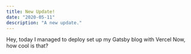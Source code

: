 ```yaml
---
title: New Update!
date: "2020-05-11"
description: "A new update."
---
```


Hey, today I managed to deploy set up my Gatsby blog with Vercel Now, how cool is that?
